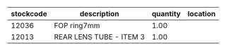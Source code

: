 |stockcode|description|quantity|location|
|---------|-----------|--------|--------|
|12036|FOP ring7mm|1.00||
|12013|REAR LENS TUBE - ITEM 3|1.00||
